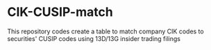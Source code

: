 # CIK-CUSIP-match
This repository codes create a table to match company CIK codes to securities' CUSIP codes using 13D/13G insider trading filings
